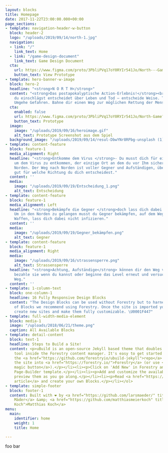 ```yaml
---
layout: blocks
title: Homepage
date: 2017-11-22T23:00:00.000+00:00
page_sections:
- template: navigation-header-w-button
  block: header-2
  logo: "/uploads/2019/09/14/north-1.jpg"
  navigation:
  - link: "/"
    link_text: Home
  - link: "/game-design-document"
    link_text: Game Design Document
  cta:
    url: https://www.figma.com/proto/3PbliPVq17oY0RYIr541Jo/North---Game?node-id=9%3A5&viewport=315%2C718%2C0.2886125147342682&scaling=scale-down
    button_text: View Prototype
- template: hero-banner-w-image
  block: hero-2
  headline: "<strong>N O R T H</strong>"
  content: "<strong>Das postapokalyptische Action-Erlebnis!</strong><br>Welche Richtung
    du einschlägst entscheidet über Leben und Tod – entscheide Weise. Töte Infizierte.
    Umgehe Gefahren. Bahne dir einen Weg zur möglichen Rettung der Menschheit."
  cta:
    enabled: false
    url: https://www.figma.com/proto/3PbliPVq17oY0RYIr541Jo/North-Game?node-id=9%3A5&viewport=247%2C764%2C0.249214306473732&scaling=scale-down
    button_text: Prototype
  image:
    image: "/uploads/2019/09/16/heroimage.gif"
    alt_text: Prototype Screenshot aus dem Spiel
  background_image: "/uploads/2019/09/14/resul-DbwYNr8RPbg-unsplash (1).jpg"
- template: content-feature
  block: feature-1
  media_alignment: Right
  headline: "<strong>Entkomme dem Virus </strong>- Du musst dich für einen Weg entscheiden
    um dem Virus zu entkommen, der einzige Ort an dem du vor Ihm sicher bist ist im
    Norden. Der Weg nach Norden ist voller Gegner und Aufständigen, überlege dir also
    gut für welche Richtung du dich entscheidest."
  content: ''
  media:
    image: "/uploads/2019/09/19/Entscheidung_1.png"
    alt_text: Entscheidung
- template: content-feature
  block: feature-1
  media_alignment: Left
  headline: "<strong>Bekämpfe die Gegner </strong>doch lass dich dabei nicht infizieren.
    Um in den Norden zu gelangen musst du Gegner bekämpfen, auf dem Weg findest du
    Waffen, lass dich dabei nicht infizieren."
  content: ''
  media:
    image: "/uploads/2019/09/19/Gegner_bekämpfen.png"
    alt_text: Gegner
- template: content-feature
  block: feature-1
  media_alignment: Right
  media:
    image: "/uploads/2019/09/16/strassensperre.png"
    alt_text: Strassensperre
  headline: "<strong>Achtung, Aufständige</strong> können dir den Weg versperren,
    bezahle sie wenn du kannst oder beginne das Level erneut und versuche einen anderen
    Weg."
  content: ''
- template: 1-column-text
  block: one-column-1
  headline: 16 Fully Responsive Design Blocks
  content: "The Design Blocks can be used without Forestry but to harness the power
    of Blocks we recommend using Forestry. Once the site is imported you can immediately
    create new sites and make them fully customizable. \U0001F447"
- template: full-width-media-element
  block: media-1
  image: "/uploads/2018/06/21/theme.png"
  caption: All Available Blocks
- template: detail-content
  block: text-1
  headline: Steps to Build a Site!
  content: <p>uBuild is an open-source Jekyll based theme that doubles as a builder
    tool inside the Forestry content manager. It's easy to get started!</p><ol><li><p>Fork
    the <a href="https://github.com/forestryio/ubuild-jekyll">repo</a> and import
    the site into <a href="https://forestry.io/">Forestry</a> (or use <a href="https://forestry.io/blog/ubuild-a-new-theme-for-static-sites-using-blocks#even-quicker-start">our
    magic button</a>).</p></li><li><p>Click on 'Add New' in Forestry and select the
    Page-Builder template.</p></li><li><p>Add and customize the available Blocks and
    preview them as you go along.</p></li><li><p>Read <a href="https://forestry.io/blog/ubuild-a-new-theme-for-static-sites-using-blocks/">our
    article</a> and create your own Blocks.</p></li></ol>
- template: simple-footer
  block: footer-1
  content: Built with ❤︎ by <a href="https://github.com/larsmaeder/" title="Lars Mäder">Lars
    Mäder</a> &amp; <a href="https://github.com/matthiasmeierkoch" title="Matthias
    Koch">Matthias Koch</a>
menu:
  main:
    identifier: home
    weight: 1
    title: Home

---
```

foo bar